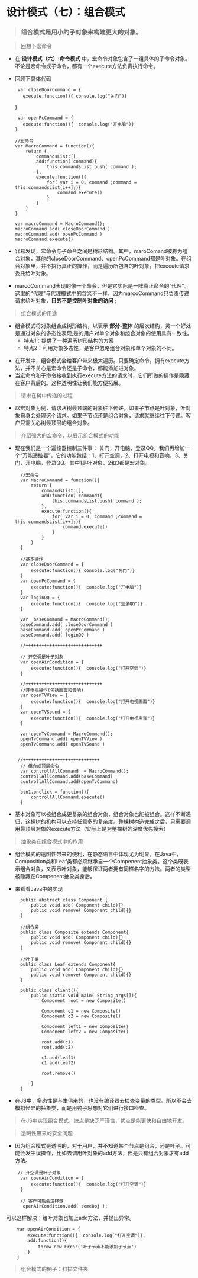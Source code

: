 # 设计模式（七）：组合模式

> ### 组合模式是用小的子对象来构建更大的对象。

> 回想下宏命令
* 在 __设计模式（六）:命令模式__ 中，宏命令对象包含了一组具体的子命令对象。不论是宏命令或子命令，都有一个execute方法负责执行命令。

* 回顾下具体代码
        
       var closeDoorCommand = {
         execute:function(){ console.log("关门")}
     }

       var openPcCommand = {
         execute:function(){  console.log("开电脑")}
      }
     
      //宏命令
      var MacroCommand = function(){
          return {
              commandsList:[],
              add:function( command){
                  this.commandsList.push( command );
              },
              execute:function(){
                  for( var i = 0, command ;command = this.commandsList[i++];){
                      command.execute()
                  }
              }
          }
      }

      var macroCommand = MacroCommand();
      macroCommand.add( closeDoorCommand )
      macroCommand.add( openPcCommand )
      macroCommand.execute()

* 容易发现，宏命令与子命令之间是树形结构。其中，maroComand被称为组合对象，其他的closeDoorCommand、openPcCommand都是叶对象。在组合对象里，并不执行真正的操作，而是遍历所包含的叶对象，把execute请求委托给叶对象。
* marcoCommand表现的像一个命令，但是它实际是一阵真正命令的“代理”。这里的“代理”与代理模式中的含义不一样，因为marcoCommand只负责传递请求给叶对象，__目的不是控制叶对象的访问__ ;

> 组合模式的用途
+ 组合模式将对象组合成树形结构，以表示 __部分-整体__ 的层次结构，灵一个好处是通过对象的多态性表现,是的用户对单个对象和组合对象的使用具有一致性。
   * 特点1：提供了一种遍历树形结构的方案
   * 特点2：利用对象多态性，是客户忽略组合对象和单个对象的不同。

* 在开发中，组合模式会给客户带来极大遍历。只要确定命令，拥有execute方法，并不关心是宏命令还是子命令，都能添加进对象。
* 当宏命令和子命令接收到执行execute方法的请求时，它们所做的操作是隐藏在客户背后的。这种透明性让我们能方便拓展。

> 请求在树中传递的过程
* 以宏对象为例，请求从树最顶端的对象往下传递。如果子节点是叶对象，叶对象自身会处理这个请求。如果子节点还是组合对象，请求就继续往下传递。客户只需关心树最顶层的组合对象。

> 介绍强大的宏命令，以展示组合模式的功能
* 现在我们是一个遥控器控制三件事： 关门，开电脑，登录QQ。我们再增加一个“万能遥控器”，它的功能包括：1、打开空调，2、打开电视和音响，3、关门，开电脑，登录QQ。其中1是叶对象，2和3都是宏对象。

        //宏命令
        var MacroCommand = function(){
            return {
                commandsList:[],
                add:function( command){
                    this.commandsList.push( command );
                },
                execute:function(){
                    for( var i = 0, command ;command = this.commandsList[i++];){
                        command.execute()
                    }
                }
            }
        }

        //基本操作
        var closeDoorCommand = {
            execute:function(){ console.log("关门")}
        }
        var openPcCommand = {
            execute:function(){  console.log("开电脑")}
        }
        var loginQQ = {
            execute:function(){  console.log("登录QQ")}
        }

        var  baseCommand = MacroCommand();
        baseCommand.add( closeDoorCommand )
        baseCommand.add( openPcCommand )
        baseCommand.add( loginQQ )

        //+++++++++++++++++++++++++++++
  
        // 开空调是叶子对象
        var openAirCondition = {
            execute:function(){  console.log("打开空调")}
        }

        //+++++++++++++++++++++++++++++
        //开电视操作(包括画面和音响)
        var openTVView = {
            execute:function(){  console.log("打开电视画面")}
        }
        var openTVSound = {
            execute:function(){  console.log("打开电视声音")}
        }

        var openTvCommand = MacroCommand();
        openTvCommand.add( openTVView )
        openTvCommand.add( openTVSound )
      
        
       //+++++++++++++++++++++++++++++ 
        // 组合成顶层命令
        var controllAllCommand  = MacroCommand();
        controllAllCommand.add(baseCommand)
        controllAllCommand.add(openTvCommand)
      
        btn1.onclick = function(){
            controllAllCommand.execute()
        }

* 基本对象可以被组合成更复杂的组合对象，组合对象也能被组合。这样不断递归，这棵树的机构可以支持任意多的复杂度。整棵树构造完成之后，只需要调用最顶层对象的execute方法（实际上是对整棵树的深度优先搜索）

> 抽象类在组合模式中的作用
* 组合模式的透明性带来的便利，在静态语言中体现尤为明显。在Java中，Composition类和Leaf类都必须继承自一个Compenent抽象类。这个类既表示组合对象，又表示叶对象，能够保证两者拥有同样名字的方法。两者的类型被隐藏在Compenent抽象类身后。

* 来看看Java中的实现

        public abstract class Component {
            public void add( Component child){}
            public void remove( Component child){}
        }

        //组合类
        public class Composite extends Component{
            public void add( Component child){}
            public void remove( Component child){}
        }

        //叶子类
        public class Leaf extends Component{
            public void add( Component child){}
            public void remove( Component child){}
        }

        public class client(){
            public static void main( String args[]){
                Component root = new Composite()

                Component c1 = new Composite()
                Component c2 = new Composite()

                Component left1 = new Composite()
                Component left2 = new Composite()

                root.add(c1)
                root.add(c2)

                c1.add(leaf1)
                c1.add(leaf2)

                root.remove()

            }
        }

* 在JS中，多态性是与生俱来的，也没有编译器去检查变量的类型。所以不会去模拟怪异的抽象类，而是用鸭子思想对它们进行接口检查。

> 在JS中实现组合模式，缺点是缺乏严谨性，优点是能更快和自由地开发。

> 透明性带来的安全问题
* 因为组合模式是透明的，对于用户，并不知道某个节点是组合，还是叶子。可能会发生误操作，比如去调用叶对象的add方法，但是只有组合对象才有add方法。

       // 开空调是叶子对象
        var openAirCondition = {
            execute:function(){  console.log("打开空调")}
        }

        // 客户可能会这样做
         openAirCondition.add( someObj );

可以这样解决：给叶对象也加上add方法，并抛出异常。

        var openAirCondition = {
            execute:function(){  console.log("打开空调")},
            add:function(){
                throw new Error('叶子节点不能添加子节点')
            }
        }

> 组合模式的例子：扫描文件夹